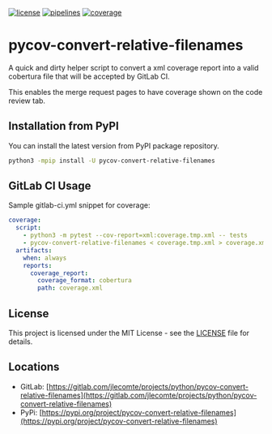 [![license](https://img.shields.io/badge/license-MIT-brightgreen)](https://spdx.org/licenses/MIT.html)
[![pipelines](https://gitlab.com/jlecomte/projects/python/pycov-convert-relative-filenames/badges/master/pipeline.svg)](https://gitlab.com/jlecomte/projects/python/pycov-convert-relative-filenames/pipelines)
[![coverage](https://gitlab.com/jlecomte/projects/python/pycov-convert-relative-filenames/badges/master/coverage.svg)](https://jlecomte.gitlab.io/projects/python/pycov-convert-relative-filenames/coverage/index.html)

# pycov-convert-relative-filenames

A quick and dirty helper script to convert a xml coverage report into a valid cobertura file that will be accepted by GitLab CI.

This enables the merge request pages to have coverage shown on the code review tab.

## Installation from PyPI

You can install the latest version from PyPI package repository.

~~~bash
python3 -mpip install -U pycov-convert-relative-filenames
~~~

## GitLab CI Usage

Sample gitlab-ci.yml snippet for coverage:

~~~yaml
coverage:
  script:
    - python3 -m pytest --cov-report=xml:coverage.tmp.xml -- tests
    - pycov-convert-relative-filenames < coverage.tmp.xml > coverage.xml
  artifacts:
    when: always
    reports:
      coverage_report:
        coverage_format: cobertura
        path: coverage.xml
~~~

## License

This project is licensed under the MIT License - see the [LICENSE](LICENSE) file for details.

## Locations

  * GitLab: [https://gitlab.com/jlecomte/projects/python/pycov-convert-relative-filenames](https://gitlab.com/jlecomte/projects/python/pycov-convert-relative-filenames)
  * PyPi: [https://pypi.org/project/pycov-convert-relative-filenames](https://pypi.org/project/pycov-convert-relative-filenames)

